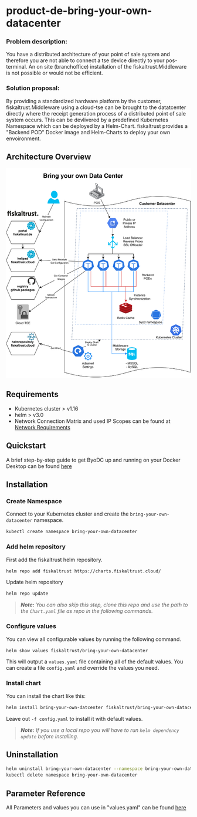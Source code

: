 # product-de-bring-your-own-datacenter

### Problem description:
You have a distributed architecture of your point of sale system and therefore you are not able to connect a tse device directly to your pos-terminal. An on site (branchoffice) installation of the fiskaltrust.Middleware is not possible or would not be efficient.

### Solution proposal:
By providing a standardized hardware platform by the customer, fiskaltrust.Middleware using a cloud-tse can be brought to the datatcenter directly where the receipt generation process of a distributed point of sale system occurs. This can be devlivered by a predefined Kubernetes Namespace which can be deployed by a Helm-Chart.
fiskaltrust provides a "Backend POD" Docker image and Helm-Charts to deploy your own envoironment.

## Architecture Overview
![Architecture Overview](images/fiskaltrust-ByoDC-Architecture-Overview.png)

## Requirements

* Kubernetes cluster > v1.16
* helm > v3.0
* Network Connection Matrix and used IP Scopes can be found at [Network Requirements](NetworkRequirements.md)

## Quickstart
A brief step-by-step guide to get ByoDC up and running on your Docker Desktop can be found [here](QuickStart.md) 

## Installation

### Create Namespace

Connect to your Kubernetes cluster and create the `bring-your-own-datacenter` namespace.

```sh
kubectl create namespace bring-your-own-datacenter
```

### Add helm repository

First add the fiskaltrust helm repository.

```sh
helm repo add fiskaltrust https://charts.fiskaltrust.cloud/
```
Update helm repository
```sh
helm repo update
```


> ***Note:** You can also skip this step, clone this repo and use the path to the `Chart.yaml` file as repo in the following commands.*

### Configure values

You can view all configurable values by running the following command.

```sh
helm show values fiskaltrust/bring-your-own-datacenter
```

This will output a `values.yaml` file containing all of the default values. You can create a file `config.yaml` and override the values you need.

### Install chart

You can install the chart like this:

```sh
helm install bring-your-own-datcenter fiskaltrust/bring-your-own-datacenter --namespace bring-your-own-datacenter -f config.yaml
```

Leave out `-f config.yaml` to install it with default values.

> ***Note:** If you use a local repo you will have to run `helm dependency update` before installing.*


## Uninstallation

```sh
helm uninstall bring-your-own-datacenter --namespace bring-your-own-datacenter
kubectl delete namespace bring-your-own-datacenter
```

## Parameter Reference
All Parameters and values you can use in "values.yaml" can be found [here](ParameterReference.md)

